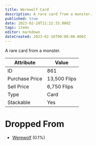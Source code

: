 ```yaml
---
title: Werewolf Card
description: A rare card from a monster.
published: true
date: 2023-02-28T21:22:33.000Z
tags: items
editor: markdown
dateCreated: 2023-02-16T00:00:00.000Z
---
```


A rare card from a monster.

|Attribute|Value|
|-|-|
|ID|861|
|Purchase Price|13,500 Flips|
|Sell Price|6,750 Flips|
|Type|Card|
|Stackable|Yes|


# Dropped From
 * [Werewolf](/monsters/werewolf) (0.1%)
